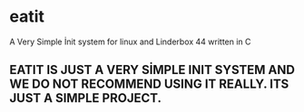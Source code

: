 # eatit
A Very Simple İnit system for linux and Linderbox 44 written in C
## EATIT IS JUST A VERY SİMPLE INIT SYSTEM AND WE DO NOT RECOMMEND USING IT REALLY. ITS JUST A SIMPLE PROJECT.
